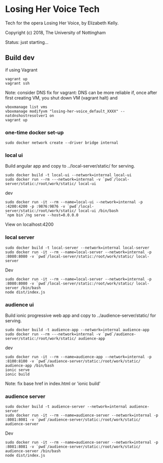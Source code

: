 # Losing Her Voice Tech

Tech for the opera Losing Her Voice, by Elizabeth Kelly.

Copyright (c) 2018, The University of Nottingham

Status: just starting...

## Build dev

if using Vagrant
```
vagrant up
vagrant ssh
```

Note: consider DNS fix for vagrant: DNS can be more reliable if, once after first creating VM, you shut down VM (vagrant halt) and
```
vboxmanage list vms
vboxmanage modifyvm "losing-her-voice_default_XXXX" --natdnshostresolver1 on
vagrant up
```

### one-time docker set-up

```
sudo docker network create --driver bridge internal
```

### local ui

Build angular app and copy to ../local-server/static/ for serving.

```
sudo docker build -t local-ui --network=internal local-ui
sudo docker run --rm ---network=internal -v `pwd`/local-server/static:/root/work/static/ local-ui
```

dev
```
sudo docker run -it --rm --name=local-ui --network=internal -p :4200:4200 -p :9876:9876 -v `pwd`/local-server/static:/root/work/static/ local-ui /bin/bash
`npm bin`/ng serve --host=0.0.0.0
```
View on localhost:4200

### local server

```
sudo docker build -t local-server --network=internal local-server
sudo docker run -it --rm --name=local-server --network=internal -p :8080:8080 -v `pwd`/local-server/static:/root/work/static/ local-server
```

Dev
```
sudo docker run -it --rm --name=local-server --network=internal -p :8080:8080 -v `pwd`/local-server/static:/root/work/static/ local-server /bin/bash
node dist/index.js
```

### audience ui

Build ionic progressive web app and copy to ../audience-server/static/ for serving.

```
sudo docker build -t audience-app --network=internal audience-app
sudo docker run --rm ---network=internal -v `pwd`/audience-server/static:/root/work/static/ audience-app
```

dev
```
sudo docker run -it --rm --name=audience-app --network=internal -p :8100:8100 -v `pwd`/audience-server/static:/root/work/static/ audience-app /bin/bash
ionic serve
ionic build
```

Note: fix base href in index.html or 'ionic build'

### audience server

```
sudo docker build -t audience-server --network=internal audience-server
sudo docker run -it --rm --name=audience-server --network=internal -p :8081:8081 -v `pwd`/audience-server/static:/root/work/static/ audience-server
```

Dev
```
sudo docker run -it --rm --name=audience-server --network=internal -p :8081:8081 -v `pwd`/audience-server/static:/root/work/static/ audience-server /bin/bash
node dist/index.js
```

